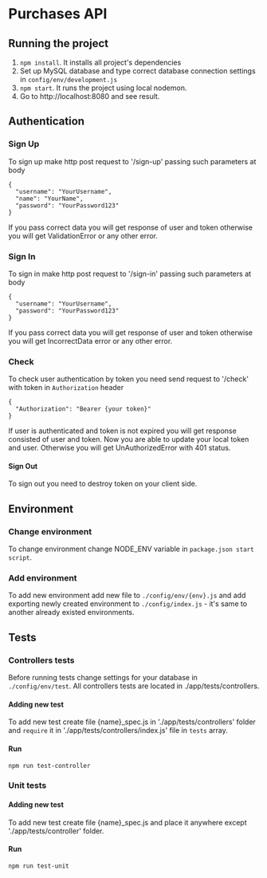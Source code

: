 # Purchases API

## Running the project

1. `npm install`. It installs all project's dependencies
2. Set up MySQL database and type correct database connection settings in `config/env/development.js`
3. `npm start`. It runs the project using local nodemon.
4. Go to http://localhost:8080 and see result.

## Authentication

### Sign Up
To sign up make http post request to '/sign-up' passing such parameters at body
```
{
  "username": "YourUsername",
  "name": "YourName",
  "password": "YourPassword123"
}
```

If you pass correct data you will get response of user and token
otherwise you will get ValidationError or any other error.

### Sign In
To sign in make http post request to '/sign-in' passing such parameters at body
```
{
  "username": "YourUsername",
  "password": "YourPassword123"
}
```

If you pass correct data you will get response of user and token
otherwise you will get IncorrectData error or any other error.

### Check
To check user authentication by token you need send request to '/check' with token in `Authorization` header
```
{
  "Authorization": "Bearer {your token}"
}
```

If user is authenticated and token is not expired you will get response consisted of user and token.
Now you are able to update your local token and user. Otherwise you will get UnAuthorizedError with 401 status.

#### Sign Out
To sign out you need to destroy token on your client side.

## Environment

### Change environment

To change environment change NODE_ENV variable in `package.json start script`.

### Add environment

To add new environment add new file to `./config/env/{env}.js` and add exporting newly created
environment to `./config/index.js` - it's same to another already existed environments.


## Tests

### Controllers tests

Before running tests change settings for your database in `./config/env/test`.
All controllers tests are located in ./app/tests/controllers.

#### Adding new test

To add new test create file {name}_spec.js in './app/tests/controllers' folder
and `require` it in './app/tests/controllers/index.js' file in `tests` array.

#### Run

`npm run test-controller`

### Unit tests

#### Adding new test

To add new test create file {name}_spec.js and place it anywhere except './app/tests/controller' folder.

#### Run

`npm run test-unit`


